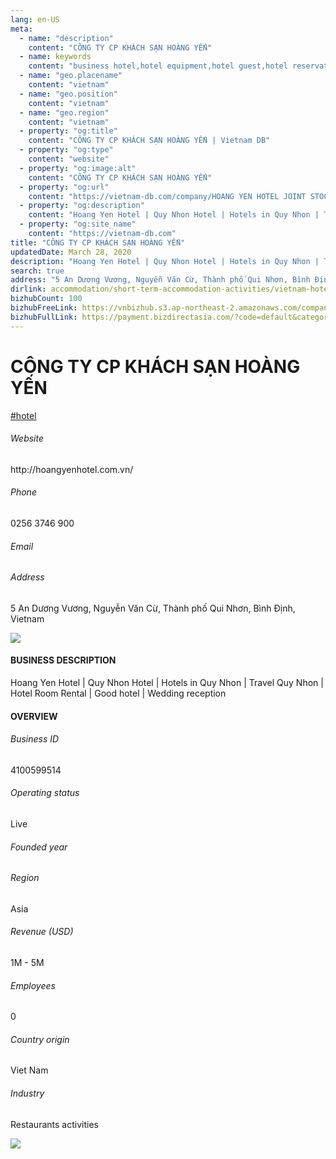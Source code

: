 ```yaml
---
lang: en-US
meta:
  - name: "description"
    content: "CÔNG TY CP KHÁCH SẠN HOÀNG YẾN"
  - name: keywords
    content: "business hotel,hotel equipment,hotel guest,hotel reservation,hotels,leisure hotel,membership,on site,resort,resort hotels,tourism,travelers,vacation,vacation,vacation,vietnam-hotel-companies"
  - name: "geo.placename"
    content: "vietnam"
  - name: "geo.position"
    content: "vietnam"
  - name: "geo.region"
    content: "vietnam"
  - property: "og:title"
    content: "CÔNG TY CP KHÁCH SẠN HOÀNG YẾN | Vietnam DB"
  - property: "og:type"
    content: "website"
  - property: "og:image:alt"
    content: "CÔNG TY CP KHÁCH SẠN HOÀNG YẾN"
  - property: "og:url"
    content: "https://vietnam-db.com/company/HOANG YEN HOTEL JOINT STOCK COMPANY-3009342"
  - property: "og:description"
    content: "Hoang Yen Hotel | Quy Nhon Hotel | Hotels in Quy Nhon | Travel Quy Nhon | Hotel Room Rental | Good hotel | Wedding reception"
  - property: "og:site_name"
    content: "https://vietnam-db.com"
title: "CÔNG TY CP KHÁCH SẠN HOÀNG YẾN"
updatedDate: March 28, 2020
description: "Hoang Yen Hotel | Quy Nhon Hotel | Hotels in Quy Nhon | Travel Quy Nhon | Hotel Room Rental | Good hotel | Wedding reception"
search: true
address: "5 An Dương Vương, Nguyễn Văn Cừ, Thành phố Qui Nhơn, Bình Định, Vietnam"
dirlink: accommodation/short-term-accommodation-activities/vietnam-hotel-companies
bizhubCount: 100
bizhubFreeLink: https://vnbizhub.s3.ap-northeast-2.amazonaws.com/companies/vietnam-hotel-companies_preview.xlsx
bizhubFullLink: https://payment.bizdirectasia.com/?code=default&category=bizhub&item=vietnam-hotel-companies&redirect=https://vietnam-db.com
---
```



<div class="bd-item">
    <div class="item-content">
        <div class="detail-title-wrap">
            <h1 class="detail-title">
                CÔNG TY CP KHÁCH SẠN HOÀNG YẾN
            </h1>
        </div>
		<div class="detail-tagslist"><a href="/accommodation/short-term-accommodation-activities/tags/hotel" class="detail-tagitem">#hotel</a></div>
        <h6 class="bd-label">Website</h6>
        <p>http://hoangyenhotel.com.vn/</p>
		<h6 class="bd-label">Phone</h6>
        <p>0256 3746 900</p>
        <h6 class="bd-label">Email</h6>
        <p><a class="textColorPrimary" href="#"></a></p>
        <h6 class="bd-label">Address</h6>
        <p>5 An Dương Vương, Nguyễn Văn Cừ, Thành phố Qui Nhơn, Bình Định, Vietnam</p>
    </div>
</div>

<div class="banner-wrap text-center"><a href="" class="banner-link"><img src="/assets/vndb.com/BannerAds2.jpg" class="banner-img"></a></div>

<div class="bd-item">
    <div class="item-content">
        <h4 class="textColorPrimary item-title">BUSINESS DESCRIPTION</h4>
        <p>Hoang Yen Hotel | Quy Nhon Hotel | Hotels in Quy Nhon | Travel Quy Nhon | Hotel Room Rental | Good hotel | Wedding reception</p>
    </div>
</div>

<div class="bd-item">
    <div class="item-content">
        <h4 class="textColorPrimary item-title">OVERVIEW</h4>
        <div class="item-info">
            <h6 class="bd-label">Business ID</h6>
            <p>4100599514</p>
        </div>
        <div class="item-info">
            <h6 class="bd-label">Operating status</h6>
            <p>Live<small class="bd-status_dot live"></small></p>
        </div>
        <div class="item-info">
            <h6 class="bd-label">Founded year</h6>
            <p></p>
        </div>
        <div class="item-info">
            <h6 class="bd-label">Region</h6>
            <p>Asia</p>
        </div>
        <div class="item-info">
            <h6 class="bd-label">Revenue (USD)</h6>
            <p>1M - 5M</p>
        </div>
        <div class="item-info">
            <h6 class="bd-label">Employees</h6>
            <p>0</p>
        </div>
        <div class="item-info">
            <h6 class="bd-label">Country origin</h6>
            <p>Viet Nam</p>
        </div>
        <div class="item-info">
            <h6 class="bd-label">Industry</h6>
            <p>Restaurants activities</p>
        </div>
    </div>
</div>

<div class="banner-wrap text-center"><a href="" class="banner-link"><img src="/assets/vndb.com/BannerAd_04_728x90.jpg" class="banner-img"></a></div>

<CustomPopup popupTitle="ENTER EMAIL TO DOWNLOAD" popupSubTitle="The companies data will be sent to your inbox. Please enter your email." :free="this.$frontmatter.bizhubFreeLink" :paid="this.$frontmatter.bizhubFullLink" :count="this.$frontmatter.bizhubCount"/>

